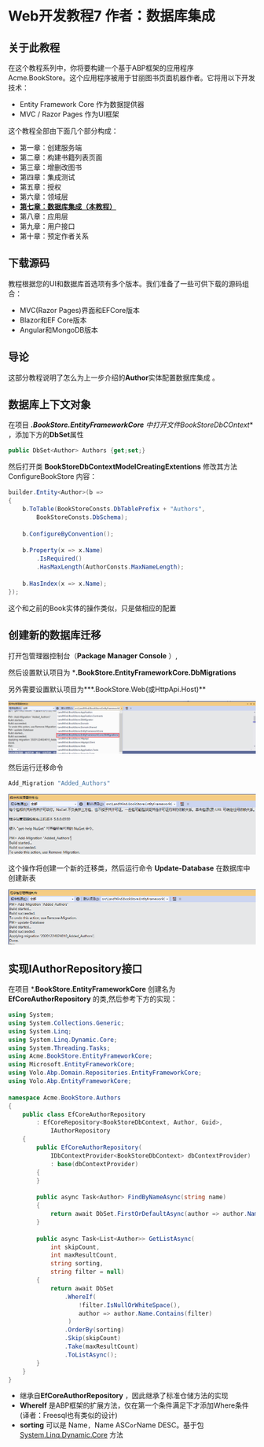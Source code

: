 #  Web开发教程7 作者：数据库集成

## 关于此教程

在这个教程系列中，你将要构建一个基于ABP框架的应用程序 Acme.BookStore。这个应用程序被用于甘丽图书页面机器作者。它将用以下开发技术：

- Entity Framework Core 作为数据提供器
- MVC / Razor Pages 作为UI框架



这个教程全部由下面几个部分构成：

- 第一章：创建服务端
- 第二章：构建书籍列表页面
- 第三章：增删改图书
- 第四章：集成测试
- 第五章：授权
- 第六章：领域层
- **[第七章：数据库集成（本教程）](https://www.cnblogs.com/LandWind/p/Web_Application_Development_Tutorial_Part5_Authorization.html)**
- 第八章：应用层
- 第九章：用户接口
- 第十章：预定作者关系



## 下载源码

教程根据您的UI和数据库首选项有多个版本。我们准备了一些可供下载的源码组合：

- MVC(Razor Pages)界面和EFCore版本
- Blazor和EF Core版本
- Angular和MongoDB版本



## 导论

这部分教程说明了怎么为上一步介绍的**Author**实体配置数据库集成 。



## 数据库上下文对象

在项目 ***.BookStore.EntityFrameworkCore** 中打开文件**BookStoreDbCOntext** ，添加下方的**DbSet**属性

```C#
public DbSet<Author> Authors {get;set;}
```

然后打开类 **BookStoreDbContextModelCreatingExtentions**  修改其方法 ConfigureBookStore 内容：

```C#
builder.Entity<Author>(b =>
{
    b.ToTable(BookStoreConsts.DbTablePrefix + "Authors",
        BookStoreConsts.DbSchema);
    
    b.ConfigureByConvention();
    
    b.Property(x => x.Name)
        .IsRequired()
        .HasMaxLength(AuthorConsts.MaxNameLength);

    b.HasIndex(x => x.Name);
});
```

这个和之前的Book实体的操作类似，只是做相应的配置



## 创建新的数据库迁移

打开包管理器控制台（**Package Manager Console** ）,

然后设置默认项目为 ***.BookStore.EntityFrameworkCore.DbMigrations**

另外需要设置默认项目为***.BookStore.Web(或HttpApi.Host)**

![image-20201224111200445](https://raw.githubusercontent.com/Twtcer/imgbed/main/picgo/image-20201224111200445.png)



然后运行迁移命令

```cmd
Add_Migration "Added_Authors"
```

![image-20201224111945993](https://raw.githubusercontent.com/Twtcer/imgbed/main/picgo/image-20201224111945993.png)

这个操作将创建一个新的迁移类，然后运行命令 **Update-Database** 在数据库中创建新表

![image-20201224112530097](https://raw.githubusercontent.com/Twtcer/imgbed/main/picgo/image-20201224112530097.png)



## 实现IAuthorRepository接口

在项目 *.**BookStore.EntityFrameworkCore** 创建名为 **EfCoreAuthorRepository** 的类,然后参考下方的实现：

```C# 
using System;
using System.Collections.Generic;
using System.Linq;
using System.Linq.Dynamic.Core;
using System.Threading.Tasks;
using Acme.BookStore.EntityFrameworkCore;
using Microsoft.EntityFrameworkCore;
using Volo.Abp.Domain.Repositories.EntityFrameworkCore;
using Volo.Abp.EntityFrameworkCore;

namespace Acme.BookStore.Authors
{
    public class EfCoreAuthorRepository
        : EfCoreRepository<BookStoreDbContext, Author, Guid>,
            IAuthorRepository
    {
        public EfCoreAuthorRepository(
            IDbContextProvider<BookStoreDbContext> dbContextProvider)
            : base(dbContextProvider)
        {
        }

        public async Task<Author> FindByNameAsync(string name)
        {
            return await DbSet.FirstOrDefaultAsync(author => author.Name == name);
        }

        public async Task<List<Author>> GetListAsync(
            int skipCount,
            int maxResultCount,
            string sorting,
            string filter = null)
        {
            return await DbSet
                .WhereIf(
                    !filter.IsNullOrWhiteSpace(),
                    author => author.Name.Contains(filter)
                 )
                .OrderBy(sorting)
                .Skip(skipCount)
                .Take(maxResultCount)
                .ToListAsync();
        }
    }
}
```

- 继承自**EfCoreAuthorRepository**  ，因此继承了标准仓储方法的实现
- **WhereIf** 是ABP框架的扩展方法，仅在第一个条件满足下才添加Where条件 (译者：Freesql也有类似的设计)
- **sorting**  可以是 Name`, `Name ASC` or `Name DESC。基于包[System.Linq.Dynamic.Core](https://www.nuget.org/packages/System.Linq.Dynamic.Core) 方法






